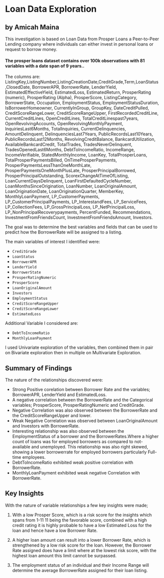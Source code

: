 # Loan Data Exploration
## by Amicah Maina

This investigation is based on  Loan Data from Prosper Loans a Peer-to-Peer Lending company where individuals can either invest in personal loans or request to borrow money.

#### The prosper loans dataset contains over 100k observations with 81 variables with a date span of 9 years.. 
The columns are: ListingKey,ListingNumber,ListingCreationDate,CreditGrade,Term,LoanStatus,ClosedDate, BorrowerAPR, BorrowerRate, LenderYield, EstimatedEffectiveYield, EstimatedLoss, EstimatedReturn, ProsperRating (numeric), ProsperRating (Alpha), ProsperScore, ListingCategory, BorrowerState, Occupation, EmploymentStatus, EmploymentStatusDuration, IsBorrowerHomeowner, CurrentlyInGroup, GroupKey, DateCreditPulled, CreditScoreRangeLower, CreditScoreRangeUpper, FirstRecordedCreditLine, CurrentCreditLines, OpenCreditLines, TotalCreditLinespast7years, OpenRevolvingAccounts, OpenRevolvingMonthlyPayment, InquiriesLast6Months, TotalInquiries, CurrentDelinquencies, AmountDelinquent, DelinquenciesLast7Years, PublicRecordsLast10Years, PublicRecordsLast12Months, RevolvingCreditBalance, BankcardUtilization, AvailableBankcardCredit, TotalTrades, TradesNeverDelinquent, TradesOpenedLast6Months, DebtToIncomeRatio, IncomeRange, IncomeVerifiable, StatedMonthlyIncome, LoanKey, TotalProsperLoans, TotalProsperPaymentsBilled, OnTimeProsperPayments, ProsperPaymentsLessThanOneMonthLate, ProsperPaymentsOneMonthPlusLate, ProsperPrincipalBorrowed, ProsperPrincipalOutstanding, ScorexChangeAtTimeOfListing, LoanCurrentDaysDelinquent, LoanFirstDefaultedCycleNumber, LoanMonthsSinceOrigination, LoanNumber, LoanOriginalAmount, LoanOriginationDate, LoanOriginationQuarter, MemberKey, MonthlyLoanPayment, LP_CustomerPayments, LP_CustomerPrincipalPayments, LP_InterestandFees, LP_ServiceFees, LP_CollectionFees, LP_GrossPrincipalLoss, LP_NetPrincipalLoss, LP_NonPrincipalRecoverypayments, PercentFunded, Recommendations, InvestmentFromFriendsCount, InvestmentFromFriendsAmount, Investors.

The goal was to determine the best variables and fields that can be used to predict how the BorrowerRate will be assigned to a listing. 

The main variables of interest I identified were:
- `CreditGrade`
- `LoanStatus`
- `BorrowerAPR`
- `LenderYield`
- `BorrowerState`
- `ProsperRatingNumeric`
- `ProsperScore`
- `LoanOriginalAmount`
- `Investors`
- `EmploymentStatus`
- `CreditScoreRangeUpper`
- `CreditScoreRangeLower`
- `EstimatedLoss`

Additional Variable I considered are:

- `DebtToIncomeRatio`
- `MonthlyLoanPayment`

I used Univariate exploration of the variables, then combined them in pair on Bivariate exploration then in multiple on Multivariate Exploration.

## Summary of Findings
The nature of the relationships discovered were:
- Strong Positive corelation between Borrower Rate and the variables; BorrowerAPR, LenderYield and EstimatedLoss.
- A negative correlation between the BorrowerRate and the Categorical variables; ProsperScore, ProsperRatingNumeric and CreditGrade.
- Negative Correlation was also observed between the BorrowerRate and the CreditScoreRangeUpper and lower.
- Weak Negative Correlation was observed between LoanOriginalAmount and Investors with BorrowerRate.
- Interesting relationship was also observed between the EmploymentStatus of a borrower and the BorrowerRates.Where a higher count of loans was for employed borrowers as compared to not-available and unemployed. This relationship was also right skewed, showing a lower borrowerrate for employed borrowers particularly Full-time employees.
- DebtToIncomeRatio exhibited weak positive correlation with BorrowerRate.
- MonthlyLoanPayment exhibited weak negative Correlation with BorrowerRate.


## Key Insights
With the nature of variable relationships a few key insights were made;

1. With a low Prosper Score, which is a risk score for the insights which spans from 1-11 11 being the favorable score, combined with a high credit rating it is highly probable to have a low Estimated Loss for the loan and hence have a low Borrower Rate.

2. A higher loan amount can result into a lower Borrower Rate, which is strengthened by a low risk score for the loan. However, the Borrower Rate assigned does have a limit where at the lowest risk score, with the highest loan amount this limit cannot be surpassed. 

3. The employment status of an individual and their Income Range will determine the average BorrowerRate assigned for their loan listing. 




